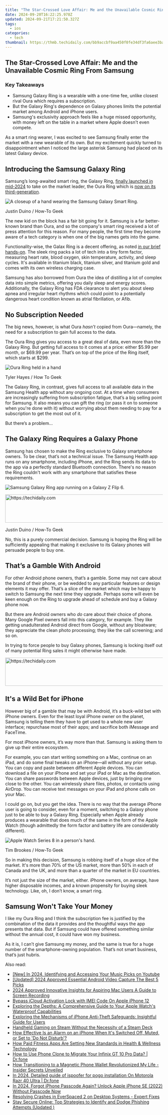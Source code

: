 ```yaml
---
title: "The Star-Crossed Love Affair: Me and the Unavailable Cosmic Ring From Samsung"
date: 2024-09-20T16:22:25.978Z
updated: 2024-09-21T17:21:50.327Z
tags:
  - ios
categories:
  - tech
thumbnail: https://thmb.techidaily.com/bb9accbf9aa450f0fe34df3fa6aee3bab970d5d0da3d5945b94c06b1e59faa56.jpg
---
```


## The Star-Crossed Love Affair: Me and the Unavailable Cosmic Ring From Samsung

### Key Takeaways

* Samsung Galaxy Ring is a wearable with a one-time fee, unlike closest rival Oura which requires a subscription.
* But the Galaxy Ring's dependence on Galaxy phones limits the potential market among Android and iPhone users.
* Samsung's exclusivity approach feels like a huge missed opportunity, with money left on the table in a market where Apple doesn't even compete.

 As a smart ring wearer, I was excited to see Samsung finally enter the market with a new wearable of its own. But my excitement quickly turned to disappointment when I noticed the large asterisk Samsung had placed on its latest Galaxy device.

##  Introducing the Samsung Galaxy Ring

 Samsung’s long-awaited smart ring, the Galaxy Ring, [finally launched in mid-2024](https://video-capture.techidaily.com/essential-knowledge-how-io-screen-recorder-works/) to take on the market leader, the Oura Ring which is [now on its third-generation](https://blog-min.techidaily.com/how-to-rescue-lost-videos-from-f5-5g-by-fonelab-android-recover-video/).

![A closeup of a hand wearing the Samsung Galaxy Smart Ring.](https://static1.howtogeekimages.com/wordpress/wp-content/uploads/2024/07/53845587922_fea0fbb305_o.jpg) 

Justin Duino / How-To Geek

 The new kid on the block has a fair bit going for it. Samsung is a far better-known brand than Oura, and so the company's smart ring received a lot of press attention for this reason. For many people, the first time they become aware of a tech category is when one of the big names gets into the game.

 Functionality-wise, the Galax Ring is a decent offering, as noted [in our brief hands-on](https://fox-access.techidaily.com/2024-approved-loop-mechanics-collection/). The sleek ring packs a lot of tech into a tiny form factor, measuring heart rate, blood oxygen, skin temperature, activity, and sleep cycles. It's available in titanium black, titanium silver, and titanium gold and comes with its own wireless charging case.

 Samsung has also borrowed from Oura the idea of distilling a lot of complex data into simple metrics, offering you daily sleep and energy scores. Additionally, the Galaxy Ring has FDA clearance to alert you about sleep apnea and irregular heart rhythms which could point to a potentially dangerous heart condition known as atrial fibrillation, or Afib.

##  No Subscription Needed

 The big news, however, is what Oura _hasn’t_ copied from Oura—namely, the need for a subscription to gain full access to the data.

 The Oura Ring gives you access to a great deal of data, even more than the Galaxy Ring. But getting full access to it comes at a price: either $5.99 per month, or $69.99 per year. That’s on top of the price of the Ring itself, which starts at $299.

![Oura Ring held in a hand](https://static1.howtogeekimages.com/wordpress/wp-content/uploads/wm/2024/04/oura-ring-held-in-a-hand.jpg) 

Tyler Hayes / How To Geek

 The Galaxy Ring, in contrast, gives full access to all available data in the Samsung Health app without any ongoing cost. At a time when consumers are increasingly suffering from subscription fatigue, that’s a big selling point for Samsung. It also means you can gift the ring (or pass it on to someone when you're done with it) without worrying about them needing to pay for a subscription to get the most out of it.

 But there’s a problem...

##  The Galaxy Ring Requires a Galaxy Phone

 Samsung has chosen to make the Ring exclusive to Galaxy smartphone owners. To be clear, that’s not a technical issue. The Samsung Health app runs on any smartphone, including iPhone, and the Ring sends its data to the app via a perfectly standard Bluetooth connection. There's no reason the Ring couldn't work with any smartphone that satisfies these requirements.

![Samsung Galaxy Ring app running on a Galaxy Z Flip 6.](https://static1.howtogeekimages.com/wordpress/wp-content/uploads/wm/2024/07/samsung-galaxy-ring-app-running-on-a-galaxy-z-flip-6.jpg) 

<!-- affiliate ads begin -->
<a href="https://electronicx.pxf.io/c/5597632/1166360/14483" target="_top" id="1166360">
  <img src="//a.impactradius-go.com/display-ad/14483-1166360" border="0" alt="https://techidaily.com" width="728" height="90"/>
</a>
<img height="0" width="0" src="https://electronicx.pxf.io/i/5597632/1166360/14483" style="position:absolute;visibility:hidden;" border="0" />
<!-- affiliate ads end -->

Justin Duino / How-To Geek

 No, this is a purely commercial decision. Samsung is hoping the Ring will be sufficiently appealing that making it exclusive to its Galaxy phones will persuade people to buy one.

##  That’s a Gamble With Android

 For other Android phone owners, that’s a gamble. Some may not care about the brand of their phone, or be wedded to any particular features or design elements it may offer. That’s a slice of the market which may be happy to switch to Samsung the next time they upgrade. Perhaps some will even be keen enough on the Ring to upgrade ahead of schedule and buy a Galaxy phone now.

 But there are Android owners who _do_ care about their choice of phone. Many Google Pixel owners fall into this category, for example. They like getting unadulterated Android direct from Google, without any bloatware; they appreciate the clean photo processing; they like the call screening; and so on.

 In trying to force people to buy Galaxy phones, Samsung is locking itself out of many potential Ring sales it might otherwise have made.

<!-- affiliate ads begin -->
<a href="https://aligracehair.sjv.io/c/5597632/2047351/19272" target="_top" id="2047351">
  <img src="//a.impactradius-go.com/display-ad/19272-2047351" border="0" alt="https://techidaily.com" width="728" height="90"/>
</a>
<img height="0" width="0" src="https://aligracehair.sjv.io/i/5597632/2047351/19272" style="position:absolute;visibility:hidden;" border="0" />
<!-- affiliate ads end -->

##  It's a Wild Bet for iPhone

 However big of a gamble that may be with Android, it’s a buck-wild bet with iPhone owners. Even for the least loyal iPhone owner on the planet, Samsung is telling them they have to get used to a whole new user interface; repurchase most of their apps; and sacrifice both iMessage and FaceTime.

 For most iPhone owners, it’s way more than that. Samsung is asking them to give up their entire ecosystem.

 For example, you can start writing something on a Mac, continue on an iPad, and do some final tweaks on an iPhone—all without any prior setup. You can copy and paste between different Apple devices. You can download a file on your iPhone and set your iPad or Mac as the destination. You can share passwords between Apple devices, just by bringing one close to the other. You can wirelessly share files, photos, or contacts using AirDrop. You can receive text messages on your iPad and phone calls on your Mac.

 I could go on, but you get the idea. There is no way that the average iPhone user is going to consider, even for a moment, switching to a Galaxy phone just to be able to buy a Galaxy Ring. Especially when Apple already produces a wearable that does much of the same in the form of the Apple Watch (though admittedly the form factor and battery life are considerably different).

![Apple Watch Series 8 in a person's hand.](https://static1.howtogeekimages.com/wordpress/wp-content/uploads/2024/07/apple_watch_s8_hand.jpg) 

Tim Brookes / How-To Geek

 So in making this decision, Samsung is robbing itself of a huge slice of the market. It's more than 70% of the US market, more than 50% in each of Canada and the UK, and more than a quarter of the market in EU countries.

 It’s not just the size of the market, either. iPhone owners, on average, have higher disposable incomes, and a known propensity for buying sleek technology. Like, oh, I don’t know, a smart ring.

##  Samsung Won't Take Your Money

 I like my Oura Ring and I think the subscription fee is justified by the combination of the data it provides and the thoughtful ways the app presents that data. But if Samsung could have offered something similar without the annual cost, it could have won my business.

 As it is, I can’t give Samsung my money, and the same is true for a huge number of the smartphone-owning population. That’s not smart business, that’s just hubris.

<ins class="adsbygoogle"
     style="display:block"
     data-ad-format="autorelaxed"
     data-ad-client="ca-pub-7571918770474297"
     data-ad-slot="1223367746"></ins>

<ins class="adsbygoogle"
     style="display:block"
     data-ad-client="ca-pub-7571918770474297"
     data-ad-slot="8358498916"
     data-ad-format="auto"
     data-full-width-responsive="true"></ins>

<span class="atpl-alsoreadstyle">Also read:</span>
<div><ul>
<li><a href="https://youtube-lab.techidaily.com/n-2024-identifying-and-accessing-your-music-picks-on-youtube/"><u>[New] In 2024, Identifying and Accessing Your Music Picks on Youtube</u></a></li>
<li><a href="https://screen-activity-recording.techidaily.com/updated-2024-approved-essential-android-video-capture-the-best-5-picks/"><u>[Updated] 2024 Approved Essential Android Video Capture The Best 5 Picks</u></a></li>
<li><a href="https://visual-screen-recording.techidaily.com/2024-approved-innovative-insights-for-aspiring-mac-users-a-guide-to-screen-recording/"><u>2024 Approved Innovative Insights for Aspiring Mac Users A Guide to Screen Recording</u></a></li>
<li><a href="https://activate-lock.techidaily.com/bypass-icloud-activation-lock-with-imei-code-on-apple-iphone-12-by-drfone-ios/"><u>Bypass iCloud Activation Lock with IMEI Code On Apple iPhone 12</u></a></li>
<li><a href="https://os-tips.techidaily.com/exploring-the-depths-a-comprehensive-guide-to-your-apple-watchs-waterproof-capabilities/"><u>Exploring the Depths: A Comprehensive Guide to Your Apple Watch's Waterproof Capabilities</u></a></li>
<li><a href="https://os-tips.techidaily.com/exploring-the-mechanisms-of-iphone-anti-theft-safeguards-insightful-guide-for-users/"><u>Exploring the Mechanisms of iPhone Anti-Theft Safeguards: Insightful Guide for Users</u></a></li>
<li><a href="https://os-tips.techidaily.com/handheld-gaming-on-steam-without-the-necessity-of-a-steam-deck/"><u>Handheld Gaming on Steam Without the Necessity of a Steam Deck</u></a></li>
<li><a href="https://os-tips.techidaily.com/how-effective-is-an-alarm-on-an-iphone-when-its-switched-off-muted-or-set-to-do-not-disturb/"><u>How Effective Is an Alarm on an iPhone When It's Switched Off, Muted, or Set to 'Do Not Disturb'?</u></a></li>
<li><a href="https://os-tips.techidaily.com/how-paid-fitness-apps-are-setting-new-standards-in-health-and-wellness-technology/"><u>How Paid Fitness Apps Are Setting New Standards in Health & Wellness Technology</u></a></li>
<li><a href="https://android-transfer.techidaily.com/how-to-use-phone-clone-to-migrate-your-infinix-gt-10-pro-data-drfone-by-drfone-transfer-from-android-transfer-from-android/"><u>How to Use Phone Clone to Migrate Your Infinix GT 10 Pro Data? | Dr.fone</u></a></li>
<li><a href="https://os-tips.techidaily.com/how-transitioning-to-a-magnetic-phone-wallet-revolutionized-my-life-insider-secrets-unveiled/"><u>How Transitioning to a Magnetic Phone Wallet Revolutionized My Life - Insider Secrets Unveiled</u></a></li>
<li><a href="https://android-pokemon-go.techidaily.com/in-2024-detailed-guide-of-ispoofer-for-pogo-installation-on-motorola-razr-40-ultra-drfone-by-drfone-virtual-android/"><u>In 2024, Detailed guide of ispoofer for pogo installation On Motorola Razr 40 Ultra | Dr.fone</u></a></li>
<li><a href="https://ios-unlock.techidaily.com/in-2024-forgot-iphone-passcode-again-unlock-apple-iphone-se-2022-without-passcode-now-by-drfone-ios/"><u>In 2024, Forgot iPhone Passcode Again? Unlock Apple iPhone SE (2022) Without Passcode Now</u></a></li>
<li><a href="https://win-able.techidaily.com/resolving-crashes-in-everspaced-2-on-desktop-systems-expert-fixes/"><u>Resolving Crashes in EverSpaced 2 on Desktop Systems - Expert Fixes</u></a></li>
<li><a href="https://techno-recovery.techidaily.com/stay-secure-online-top-strategies-to-identify-and-dodge-phishing-attempts-updated/"><u>Stay Secure Online: Top Strategies to Identify and Dodge Phishing Attempts (Updated )</u></a></li>
</ul></div>

